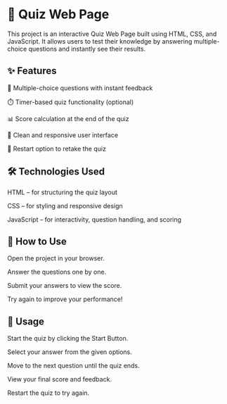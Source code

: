 # 📝 Quiz Web Page

This project is an interactive Quiz Web Page built using HTML, CSS, and JavaScript. It allows users to test their knowledge by answering multiple-choice questions and instantly see their results.

## ✨ Features

🎯 Multiple-choice questions with instant feedback

⏱️ Timer-based quiz functionality (optional)

📊 Score calculation at the end of the quiz

🎨 Clean and responsive user interface

🔄 Restart option to retake the quiz

## 🛠️ Technologies Used

HTML – for structuring the quiz layout

CSS – for styling and responsive design

JavaScript – for interactivity, question handling, and scoring

## 🚀 How to Use

Open the project in your browser.

Answer the questions one by one.

Submit your answers to view the score.

Try again to improve your performance!

## 📖 Usage

Start the quiz by clicking the Start Button.

Select your answer from the given options.

Move to the next question until the quiz ends.

View your final score and feedback.

Restart the quiz to try again.
